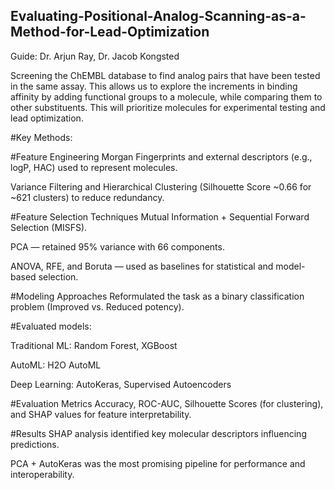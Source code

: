 ## Evaluating-Positional-Analog-Scanning-as-a-Method-for-Lead-Optimization
Guide: Dr. Arjun Ray, Dr. Jacob Kongsted

Screening the ChEMBL database to find analog pairs that have been tested in the same assay. This allows us to explore the increments in binding affinity by adding functional groups to a molecule, while comparing them to other substituents. This will prioritize molecules for experimental testing and lead optimization.


#Key Methods:

#Feature Engineering
Morgan Fingerprints and external descriptors (e.g., logP, HAC) used to represent molecules.

Variance Filtering and Hierarchical Clustering (Silhouette Score ~0.66 for ~621 clusters) to reduce redundancy.

#Feature Selection Techniques
Mutual Information + Sequential Forward Selection (MISFS).

PCA — retained 95% variance with 66 components.

ANOVA, RFE, and Boruta — used as baselines for statistical and model-based selection.

#Modeling Approaches
Reformulated the task as a binary classification problem (Improved vs. Reduced potency).

#Evaluated models:

Traditional ML: Random Forest, XGBoost

AutoML: H2O AutoML

Deep Learning: AutoKeras, Supervised Autoencoders

#Evaluation Metrics
Accuracy, ROC-AUC, Silhouette Scores (for clustering), and SHAP values for feature interpretability.

#Results
SHAP analysis identified key molecular descriptors influencing predictions.

PCA + AutoKeras was the most promising pipeline for performance and interoperability.


